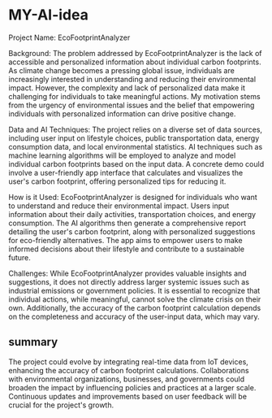 # MY-AI-idea
Project Name: EcoFootprintAnalyzer

Background:
The problem addressed by EcoFootprintAnalyzer is the lack of accessible and personalized information about individual carbon footprints. As climate change becomes a pressing global issue, individuals are increasingly interested in understanding and reducing their environmental impact. However, the complexity and lack of personalized data make it challenging for individuals to take meaningful actions. My motivation stems from the urgency of environmental issues and the belief that empowering individuals with personalized information can drive positive change.

Data and AI Techniques:
The project relies on a diverse set of data sources, including user input on lifestyle choices, public transportation data, energy consumption data, and local environmental statistics. AI techniques such as machine learning algorithms will be employed to analyze and model individual carbon footprints based on the input data. A concrete demo could involve a user-friendly app interface that calculates and visualizes the user's carbon footprint, offering personalized tips for reducing it.

How is it Used:
EcoFootprintAnalyzer is designed for individuals who want to understand and reduce their environmental impact. Users input information about their daily activities, transportation choices, and energy consumption. The AI algorithms then generate a comprehensive report detailing the user's carbon footprint, along with personalized suggestions for eco-friendly alternatives. The app aims to empower users to make informed decisions about their lifestyle and contribute to a sustainable future.

Challenges:
While EcoFootprintAnalyzer provides valuable insights and suggestions, it does not directly address larger systemic issues such as industrial emissions or government policies. It is essential to recognize that individual actions, while meaningful, cannot solve the climate crisis on their own. Additionally, the accuracy of the carbon footprint calculation depends on the completeness and accuracy of the user-input data, which may vary.

## summary
The project could evolve by integrating real-time data from IoT devices, enhancing the accuracy of carbon footprint calculations. Collaborations with environmental organizations, businesses, and governments could broaden the impact by influencing policies and practices at a larger scale. Continuous updates and improvements based on user feedback will be crucial for the project's growth.
